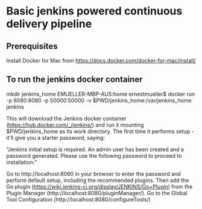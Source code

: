 # Basic jenkins powered continuous delivery pipeline

## Prerequisites
Install Docker for Mac from https://docs.docker.com/docker-for-mac/install/

## To run the jenkins docker container
mkdir jenkins_home
EMUELLER-MBP-AUS:home ernestmueller$ docker run -p 8080:8080 -p 50000:50000 -v $PWD/jenkins_home:/var/jenkins_home jenkins

This will download the Jenkins docker container (https://hub.docker.com/_/jenkins/) and run it mounting $PWD/jenkins_home as its work directory.  The first time it performs setup - it'll give you a starter password, saying:

"Jenkins initial setup is required. An admin user has been created and a password generated.
Please use the following password to proceed to installation:"

Go to http://localhost:8080 in your browser to enter the password and perform default setup, including the recommended plugins.
Then add the Go plugin (https://wiki.jenkins-ci.org/display/JENKINS/Go+Plugin) from the Plugin Manager (http://localhost:8080/pluginManager/).
Go to the Global Tool Configuration (http://localhost:8080/configureTools/)